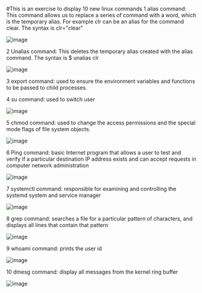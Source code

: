 #This is an exercise to display 10 new linux commands
1 alias command: This command allows us to replace a series of command with a word, which is the temporary alias. For example clr can be an alias for the command clear.
The syntax is clr="clear" 

![image](https://user-images.githubusercontent.com/59290700/200817813-318d8816-427c-47af-b99d-417c47a90c3d.png)  


2 Unalias command: This deletes the temporary alias created with the alias command. The syntax is $ unalias clr  

![image](https://user-images.githubusercontent.com/59290700/200821707-8f60f7c3-c51d-4f26-a285-be75350e4747.png)


3 export command: used to ensure the environment variables and functions to be passed to child processes.  


4 su command: used to switch user

![image](https://user-images.githubusercontent.com/59290700/200817564-5605f70a-6a47-42a6-b133-3b7462ed3994.png)  

5 chmod command: used to change the access permissions and the special mode flags of file system objects. 

![image](https://user-images.githubusercontent.com/59290700/200818411-85890fc0-5df5-43db-84af-b719bb2f5e84.png)  

6 Ping command: basic Internet program that allows a user to test and verify if a particular destination IP address exists and can accept requests in computer network administration

![image](https://user-images.githubusercontent.com/59290700/200818901-1e5eb630-1978-4bc5-a15c-6fc73c3bd6e2.png)  

7 systemctl command:  responsible for examining and controlling the systemd system and service manager

![image](https://user-images.githubusercontent.com/59290700/200819557-e3073823-5550-4363-aff9-52c0e617c2c1.png)  

8 grep command: searches a file for a particular pattern of characters, and displays all lines that contain that pattern



![image](https://user-images.githubusercontent.com/59290700/200820045-f81fd94a-62ae-440a-baff-d53cebd42751.png)   

9 whoami command: prints the user id 

![image](https://user-images.githubusercontent.com/59290700/200820336-f3e94009-2c34-45ed-b76b-48caae783c33.png)  

10 dmesg command: display all messages from the kernel ring buffer

![image](https://user-images.githubusercontent.com/59290700/200820584-d071e05a-5a77-4583-87b0-3df456135d52.png)  


 
